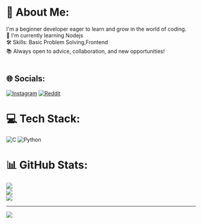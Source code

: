 # 💫 About Me:
 I'm a beginner developer eager to learn and grow in the world of coding.
 <br>🌱 I'm currently learning Nodejs<br>🛠️ Skills: Basic Problem Solving,Frontend<br>📚 Always open to advice, collaboration, and new opportunities!<br><br>


## 🌐 Socials:
[![Instagram](https://img.shields.io/badge/Instagram-%23E4405F.svg?logo=Instagram&logoColor=white)](https://instagram.com/mithunn_23_) [![Reddit](https://img.shields.io/badge/Reddit-%23FF4500.svg?logo=Reddit&logoColor=white)](https://reddit.com/user/Ashamed_Performer_82) 

# 💻 Tech Stack:
![C](https://img.shields.io/badge/c-%2300599C.svg?style=for-the-badge&logo=c&logoColor=white) ![Python](https://img.shields.io/badge/python-3670A0?style=for-the-badge&logo=python&logoColor=ffdd54)
# 📊 GitHub Stats:
![](https://github-readme-stats.vercel.app/api?username=MithunS23&theme=cobalt&hide_border=false&include_all_commits=true&count_private=true)<br/>
![](https://github-readme-streak-stats.herokuapp.com/?user=MithunS23&theme=cobalt&hide_border=false)<br/>
![](https://github-readme-stats.vercel.app/api/top-langs/?username=MithunS23&theme=cobalt&hide_border=false&include_all_commits=true&count_private=true&layout=compact)

---
[![](https://visitcount.itsvg.in/api?id=MithunS23&icon=0&color=0)](https://visitcount.itsvg.in)

<!-- Proudly created with GPRM ( https://gprm.itsvg.in ) -->
